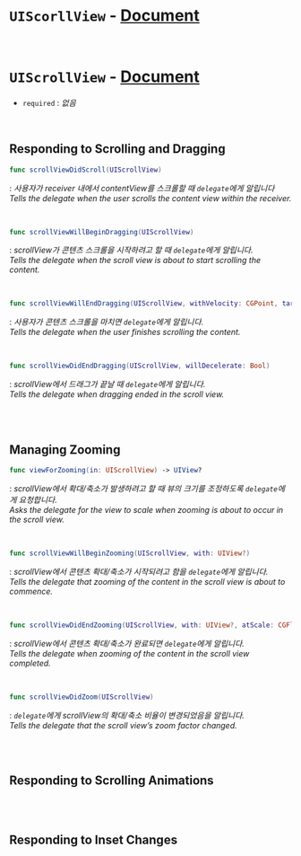 # `UIScorllView` - [Document](https://developer.apple.com/documentation/uikit/uiscrollview)


<br>


# `UIScrollView` - [Document](https://developer.apple.com/documentation/uikit/uiscrollviewdelegate)

- `required` : *없음*


<br>


## Responding to Scrolling and Dragging

```swift
func scrollViewDidScroll(UIScrollView)
```
: *사용자가 receiver 내에서 contentView를 스크롤할 때 `delegate`에게 알립니다*
<br>*Tells the delegate when the user scrolls the content view within the receiver.*

<br>

```swift
func scrollViewWillBeginDragging(UIScrollView)
```
: *scrollView가 콘텐츠 스크롤을 시작하려고 할 때 `delegate`에게 알립니다.*
<br>*Tells the delegate when the scroll view is about to start scrolling the content.*

<br>

```swift
func scrollViewWillEndDragging(UIScrollView, withVelocity: CGPoint, targetContentOffset: UnsafeMutablePointer<CGPoint>)
```
: *사용자가 콘텐츠 스크롤을 마치면 `delegate`에게 알립니다.*
<br>*Tells the delegate when the user finishes scrolling the content.*

<br>

```swift
func scrollViewDidEndDragging(UIScrollView, willDecelerate: Bool)
```
: *scrollView에서 드래그가 끝날 때 `delegate`에게 알립니다.*
<br>*Tells the delegate when dragging ended in the scroll view.*


<br>
<br>


## Managing Zooming

```swift
func viewForZooming(in: UIScrollView) -> UIView?
```
: *scrollView에서 확대/축소가 발생하려고 할 때 뷰의 크기를 조정하도록 `delegate`에게 요청합니다.*
<br>*Asks the delegate for the view to scale when zooming is about to occur in the scroll view.*


<br>


```swift
func scrollViewWillBeginZooming(UIScrollView, with: UIView?)
```
: *scrollView에서 콘텐츠 확대/축소가 시작되려고 함을 `delegate`에게 알립니다.*
<br>*Tells the delegate that zooming of the content in the scroll view is about to commence.*


<br>


```swift
func scrollViewDidEndZooming(UIScrollView, with: UIView?, atScale: CGFloat)
```
: *scrollView에서 콘텐츠 확대/축소가 완료되면 `delegate`에게 알립니다.*
<br>*Tells the delegate when zooming of the content in the scroll view completed.*


<br>


```swift
func scrollViewDidZoom(UIScrollView)
```
: *`delegate`에게 scrollView의 확대/축소 비율이 변경되었음을 알립니다.*
<br>*Tells the delegate that the scroll view’s zoom factor changed.*


<br>
<br>

## Responding to Scrolling Animations


<br>
<br>


## Responding to Inset Changes
